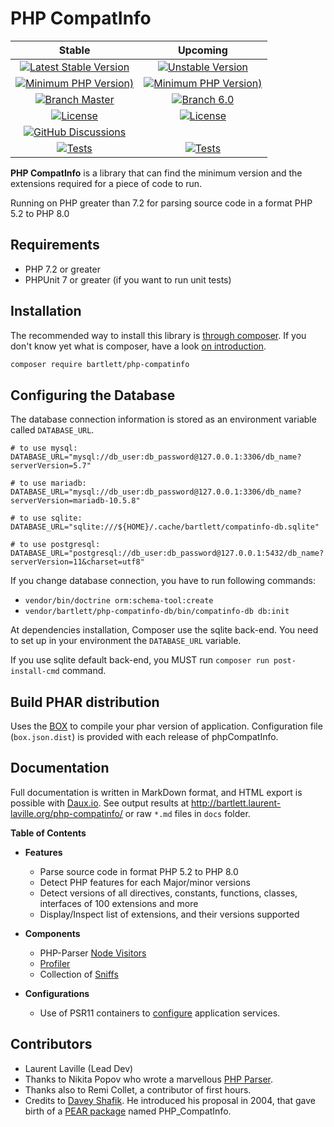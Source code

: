 # PHP CompatInfo

|                                                                                     Stable                                                                                     | Upcoming |
|:------------------------------------------------------------------------------------------------------------------------------------------------------------------------------:|:--------:|
|                 [![Latest Stable Version](https://img.shields.io/packagist/v/bartlett/php-compatinfo)](https://packagist.org/packages/bartlett/php-compatinfo)                 | [![Unstable Version](https://img.shields.io/packagist/vpre/bartlett/php-compatinfo)](https://packagist.org/packages/bartlett/php-compatinfo) |
|                     [![Minimum PHP Version)](https://img.shields.io/packagist/php-v/bartlett/php-compatinfo)](https://www.php.net/supported-versions.php)                      | [![Minimum PHP Version)](https://img.shields.io/packagist/php-v/bartlett/php-compatinfo/6.0.x-dev?color=orange)](https://www.php.net/supported-versions.php) |
|                                [![Branch Master](https://img.shields.io/badge/branch-master-blue)](https://github.com/llaville/php-compat-info)                                | [![Branch 6.0](https://img.shields.io/badge/branch-6.0-orange)](https://github.com/llaville/php-compat-info/tree/6.0) |
|                    [![License](https://img.shields.io/packagist/l/bartlett/php-compatinfo)](https://github.com/llaville/php-compatinfo/blob/master/LICENSE)                    | [![License](https://img.shields.io/packagist/l/bartlett/php-compatinfo)](https://github.com/llaville/php-compatinfo/tree/6.0/LICENSE)
|               [![GitHub Discussions](https://img.shields.io/github/discussions/llaville/php-compatinfo)](https://github.com/llaville/php-compatinfo/discussions)               | |
| [![Tests](https://github.com/llaville/php-compatinfo/actions/workflows/php-tests.yaml/badge.svg)](https://github.com/llaville/php-compatinfo/actions/workflows/php-tests.yaml) | [![Tests](https://github.com/llaville/php-compatinfo/actions/workflows/php-tests.yaml/badge.svg?branch=6.0)](https://github.com/llaville/php-compatinfo/actions/workflows/php-tests.yaml) |

**PHP CompatInfo** is a library that
can find the minimum version and the extensions required for a piece of code to run.

Running on PHP greater than 7.2 for parsing source code in a format PHP 5.2 to PHP 8.0

## Requirements

* PHP 7.2 or greater
* PHPUnit 7 or greater (if you want to run unit tests)

## Installation

The recommended way to install this library is [through composer](http://getcomposer.org).
If you don't know yet what is composer, have a look [on introduction](http://getcomposer.org/doc/00-intro.md).

```bash
composer require bartlett/php-compatinfo
```

## Configuring the Database

The database connection information is stored as an environment variable called `DATABASE_URL`.

```text
# to use mysql:
DATABASE_URL="mysql://db_user:db_password@127.0.0.1:3306/db_name?serverVersion=5.7"

# to use mariadb:
DATABASE_URL="mysql://db_user:db_password@127.0.0.1:3306/db_name?serverVersion=mariadb-10.5.8"

# to use sqlite:
DATABASE_URL="sqlite:///${HOME}/.cache/bartlett/compatinfo-db.sqlite"

# to use postgresql:
DATABASE_URL="postgresql://db_user:db_password@127.0.0.1:5432/db_name?serverVersion=11&charset=utf8"
```

If you change database connection, you have to run following commands:
- `vendor/bin/doctrine orm:schema-tool:create`
- `vendor/bartlett/php-compatinfo-db/bin/compatinfo-db db:init`

At dependencies installation, Composer use the sqlite back-end. You need to set up in your environment the `DATABASE_URL` variable.

If you use sqlite default back-end, you MUST run `composer run post-install-cmd` command.

## Build PHAR distribution

Uses the [BOX](https://github.com/box-project/box/) to compile your phar version of application.
Configuration file (`box.json.dist`) is provided with each release of phpCompatInfo.

## Documentation

Full documentation is written in MarkDown format, and HTML export is possible with [Daux.io](https://github.com/dauxio/daux.io).
See output results at <http://bartlett.laurent-laville.org/php-compatinfo/> or raw `*.md` files in `docs` folder.

**Table of Contents**

* **Features**
  - Parse source code in format PHP 5.2 to PHP 8.0
  - Detect PHP features for each Major/minor versions
  - Detect versions of all directives, constants, functions, classes, interfaces of 100 extensions and more
  - Display/Inspect list of extensions, and their versions supported

* **Components**
  - PHP-Parser [Node Visitors](docs/01_Components/01_PHP-Parser/Visitors.md)
  - [Profiler](docs/01_Components/02_Profiler/Collectors.md)
  - Collection of [Sniffs](docs/01_Components/03_Sniffs/Features.md)

* **Configurations**
  - Use of PSR11 containers to [configure](docs/02_Configs/README.md) application services.

## Contributors

* Laurent Laville (Lead Dev)
* Thanks to Nikita Popov who wrote a marvellous [PHP Parser](https://github.com/nikic/PHP-Parser).
* Thanks also to Remi Collet, a contributor of first hours.
* Credits to [Davey Shafik](https://github.com/dshafik). He introduced his proposal in 2004, that gave birth of a [PEAR package](http://pear.php.net/package/PHP_CompatInfo) named PHP_CompatInfo.
